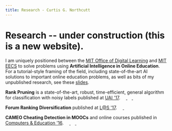 ```yaml
---
title: Research - Curtis G. Northcutt
---
```


# Research -- under construction (this is a new website).

I am uniquely positioned between the <a href="https://openlearning.mit.edu/">MIT Office of Digital Learning</a> and <a href="https://www.eecs.mit.edu/">MIT EECS</a> to solve problems using <b>Artificial Intelligence in Online Education</b>. For a tutorial-style framing of the field, including state-of-the-art AI solutions to important online education problems, as well as bits of my unpublished research, see these <a href="http://curtisnorthcutt.com/resources/pdf/northcutt_mit_2017_ai_in_online_education.pdf">slides</a>. <a href="http://curtisnorthcutt.com/resources/pdf/northcutt_mit_2017_ai_in_online_education.pdf"> <img src="http://curtisnorthcutt.com/resources/img/icons/pdf_icon.png" style="height:1em"> </a>

<b>Rank Pruning</b> is a state-of-the-art, robust, time-efficient, general algorithm for classification with noisy labels published at <a href="http://auai.org/uai2017/proceedings/papers/35.pdf">UAI '17</a>.
<a href="http://curtisnorthcutt.com/resources/pdf/northcutt_2017_rankpruning.pdf"> <img src="http://curtisnorthcutt.com/resources/img/icons/pdf_icon.png" style="height:1em"> </a> 
<a href="https://github.com/cgnorthcutt/rankpruning"> <img src="http://curtisnorthcutt.com/resources/img/icons/github_icon.jpg" style="height:1em"> </a>
<a href="https://arxiv.org/abs/1705.01936"> <img src="http://curtisnorthcutt.com/resources/img/icons/arxiv_icon.jpg" style="height:1em"> </a> 

<b>Forum Ranking Diversification</b> published at <a href="http://dl.acm.org/citation.cfm?id=3054016">L@S '17</a>.
<a href="http://curtisnorthcutt.com/resources/pdf/northcutt_2017_diversification.pdf"> <img src="http://curtisnorthcutt.com/resources/img/icons/pdf_icon.png" style="height:1em"> </a>
<a href="https://github.com/cgnorthcutt/forum-diversification"> <img src="http://curtisnorthcutt.com/resources/img/icons/github_icon.jpg" style="height:1em"> </a> 

<b>CAMEO Cheating Detection in MOOCs</b> and online courses published in <a href="http://www.sciencedirect.com/science/article/pii/S0360131516300896">Computers & Education '16</a>.
<a href="http://curtisnorthcutt.com/resources/pdf/northcutt_2016_cameo.pdf"> <img src="http://curtisnorthcutt.com/resources/img/icons/pdf_icon.png" style="height:1em"> </a> 
<a href="https://github.com/CGNx/edx2bigquery/blob/master/edx2bigquery/make_problem_analysis.py#L1628"> <img src="http://curtisnorthcutt.com/resources/img/icons/github_icon.jpg" style="height:1em"> </a>
<a href="https://arxiv.org/abs/1508.05699"> <img src="http://curtisnorthcutt.com/resources/img/icons/arxiv_icon.jpg" style="height:1em"> </a> 
